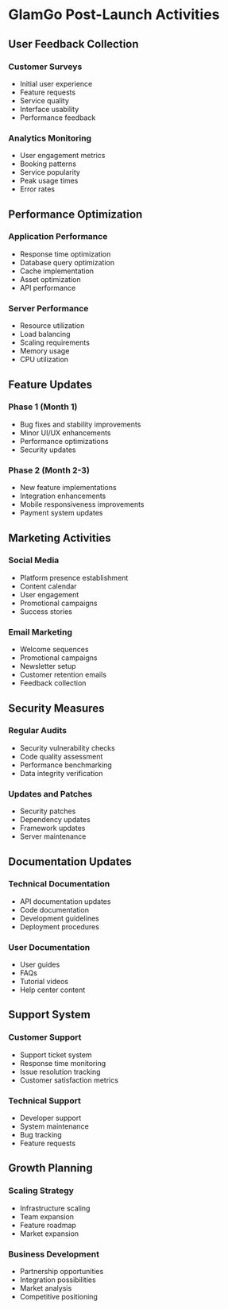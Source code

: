 # GlamGo Post-Launch Activities

## User Feedback Collection

### Customer Surveys
- Initial user experience
- Feature requests
- Service quality
- Interface usability
- Performance feedback

### Analytics Monitoring
- User engagement metrics
- Booking patterns
- Service popularity
- Peak usage times
- Error rates

## Performance Optimization

### Application Performance
- Response time optimization
- Database query optimization
- Cache implementation
- Asset optimization
- API performance

### Server Performance
- Resource utilization
- Load balancing
- Scaling requirements
- Memory usage
- CPU utilization

## Feature Updates

### Phase 1 (Month 1)
- Bug fixes and stability improvements
- Minor UI/UX enhancements
- Performance optimizations
- Security updates

### Phase 2 (Month 2-3)
- New feature implementations
- Integration enhancements
- Mobile responsiveness improvements
- Payment system updates

## Marketing Activities

### Social Media
- Platform presence establishment
- Content calendar
- User engagement
- Promotional campaigns
- Success stories

### Email Marketing
- Welcome sequences
- Promotional campaigns
- Newsletter setup
- Customer retention emails
- Feedback collection

## Security Measures

### Regular Audits
- Security vulnerability checks
- Code quality assessment
- Performance benchmarking
- Data integrity verification

### Updates and Patches
- Security patches
- Dependency updates
- Framework updates
- Server maintenance

## Documentation Updates

### Technical Documentation
- API documentation updates
- Code documentation
- Development guidelines
- Deployment procedures

### User Documentation
- User guides
- FAQs
- Tutorial videos
- Help center content

## Support System

### Customer Support
- Support ticket system
- Response time monitoring
- Issue resolution tracking
- Customer satisfaction metrics

### Technical Support
- Developer support
- System maintenance
- Bug tracking
- Feature requests

## Growth Planning

### Scaling Strategy
- Infrastructure scaling
- Team expansion
- Feature roadmap
- Market expansion

### Business Development
- Partnership opportunities
- Integration possibilities
- Market analysis
- Competitive positioning